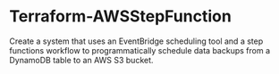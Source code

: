 # Terraform-AWSStepFunction
Create a system that uses an EventBridge scheduling tool and a step functions workflow to programmatically schedule data backups from a DynamoDB table to an AWS S3 bucket.
